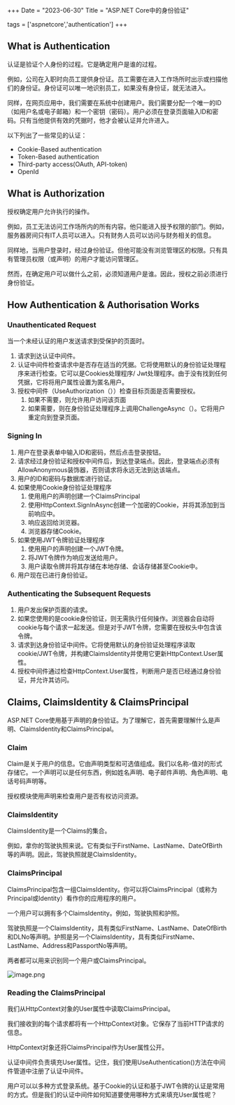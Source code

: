 +++
Date = "2023-06-30"
Title = "ASP.NET Core中的身份验证"

tags = ['aspnetcore','authentication']
+++

## What is Authentication

认证是验证个人身份的过程。它是确定用户是谁的过程。

例如，公司在入职时向员工提供身份证。员工需要在进入工作场所时出示或扫描他们的身份证。身份证可以唯一地识别员工，如果没有身份证，就无法进入。

同样，在网页应用中，我们需要在系统中创建用户。我们需要分配一个唯一的ID（如用户名或电子邮箱）和一个密钥（密码）。用户必须在登录页面输入ID和密码。只有当他提供有效的凭据时，他才会被认证并允许进入。

以下列出了一些常见的认证：
- Cookie-Based authentication
- Token-Based authentication
- Third-party access(OAuth, API-token)
- OpenId

## What is Authorization

授权确定用户允许执行的操作。

例如，员工无法访问工作场所内的所有内容。他只能进入授予权限的部门。例如，服务器房间只有IT人员可以进入。只有财务人员可以访问与财务相关的信息。

同样地，当用户登录时，经过身份验证。但他可能没有浏览管理区的权限。只有具有管理员权限（或声明）的用户才能访问管理区。

然而，在确定用户可以做什么之前，必须知道用户是谁。因此，授权之前必须进行身份验证。

## How Authentication & Authorisation Works
### Unauthenticated Request

当一个未经认证的用户发送请求到受保护的页面时。

1. 请求到达认证中间件。
2. 认证中间件检查请求中是否存在适当的凭据。它将使用默认的身份验证处理程序来进行检查。它可以是Cookies处理程序/ Jwt处理程序。由于没有找到任何凭据，它将将用户属性设置为匿名用户。
3. 授权中间件（UseAuthorization（））检查目标页面是否需要授权。
	1. 如果不需要，则允许用户访问该页面
	2. 如果需要，则在身份验证处理程序上调用ChallengeAsync（）。它将用户重定向到登录页面。

### Signing In

1. 用户在登录表单中输入ID和密码，然后点击登录按钮。
2. 请求经过身份验证和授权中间件后，到达登录端点。因此，登录端点必须有AllowAnonymous装饰器，否则请求将永远无法到达该端点。
3. 用户的ID和密码与数据库进行验证。
4. 如果使用Cookie身份验证处理程序
	1. 使用用户的声明创建一个ClaimsPrincipal
	2. 使用HttpContext.SignInAsync创建一个加密的Cookie，并将其添加到当前响应中。
	3. 响应返回给浏览器。
	4. 浏览器存储Cookie。
5. 如果使用JWT令牌验证处理程序
	1. 使用用户的声明创建一个JWT令牌。
	2. 将JWT令牌作为响应发送给用户。
	3. 用户读取令牌并将其存储在本地存储、会话存储甚至Cookie中。
6. 用户现在已进行身份验证。

### Authenticating the Subsequent Requests
1. 用户发出保护页面的请求。
2. 如果您使用的是cookie身份验证，则无需执行任何操作。浏览器会自动将cookie与每个请求一起发送。但是对于JWT令牌，您需要在授权头中包含该令牌。
3. 请求到达身份验证中间件。它将使用默认的身份验证处理程序读取cookie/JWT令牌，并构建ClaimsIdentity并使用它更新HttpContext.User属性。
4. 授权中间件通过检查HttpContext.User属性，判断用户是否已经通过身份验证，并允许其访问。

## Claims, ClaimsIdentity & ClaimsPrincipal

ASP.NET Core使用基于声明的身份验证。为了理解它，首先需要理解什么是声明、ClaimsIdentity和ClaimsPrincipal。

### Claim

Claim是关于用户的信息。它由声明类型和可选值组成。我们以名称-值对的形式存储它。一个声明可以是任何东西，例如姓名声明、电子邮件声明、角色声明、电话号码声明等。

授权模块使用声明来检查用户是否有权访问资源。

### ClaimsIdentity

ClaimsIdentity是一个Claims的集合。

例如，拿你的驾驶执照来说。它有类似于FirstName、LastName、DateOfBirth等的声明。因此，驾驶执照就是ClaimsIdentity。

### ClaimsPrincipal

ClaimsPrincipal包含一组ClaimsIdentity。你可以将ClaimsPrincipal（或称为Principal或Identity）看作你的应用程序的用户。

一个用户可以拥有多个ClaimsIdentity。例如，驾驶执照和护照。

驾驶执照是一个ClaimsIdentity，具有类似FirstName、LastName、DateOfBirth和DLNo等声明。护照是另一个ClaimsIdentity，具有类似FirstName、LastName、Address和PassportNo等声明。

两者都可以用来识别同一个用户或ClaimsPrincipal。

![image.png](https://assets.happtim.com/image/n3dc/202306292340350.png)

### Reading the ClaimsPrincipal

我们从HttpContext对象的User属性中读取ClaimsPrincipal。

我们接收到的每个请求都将有一个HttpContext对象。它保存了当前HTTP请求的信息。

HttpContext对象还将ClaimsPrincipal作为User属性公开。

认证中间件负责填充User属性。记住，我们使用UseAuthentication()方法在中间件管道中注册了认证中间件。

用户可以以多种方式登录系统。基于Cookie的认证和基于JWT令牌的认证是常用的方式。但是我们的认证中间件如何知道要使用哪种方式来填充User属性呢？

